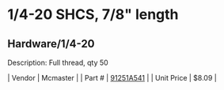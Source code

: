 # 1/4-20 SHCS, 7/8" length
## Hardware/1/4-20
Description: 	Full thread, qty 50 

| Vendor | Mcmaster | 
| Part # | [91251A541](http://www.mcmaster.com/) | 
| Unit Price | $8.09 | 
